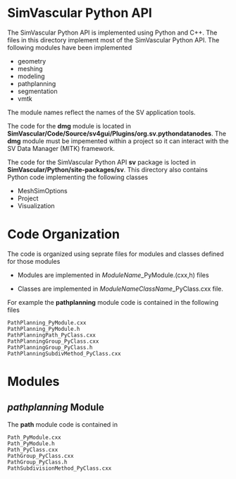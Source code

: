 
# SimVascular Python API 

The SimVascular Python API is implemented using Python and C++. The files in this directory implement most of the SimVascular Python API. The following modules have been implemented 

- geometry
- meshing
- modeling
- pathplanning
- segmentation
- vmtk

The module names reflect the names of the SV application tools.

The code for the **dmg** module is located in **SimVascular/Code/Source/sv4gui/Plugins/org.sv.pythondatanodes**. The  **dmg** module must be impemented within a project so it can interact with the SV Data Manager (MITK) framework.

The code for the SimVascular Python API **sv** package is locted in **SimVascular/Python/site-packages/sv**. This directory also contains Python code implementing the following classes

- MeshSimOptions 
- Project
- Visualization


# Code Organization

The code is organized using seprate files for modules and classes defined for those modules

  - Modules are implemented in *ModuleName*\_PyModule.(cxx,h) files
  
  - Classes are implemented in *ModuleNameClassName*\_PyClass.cxx file. 

For example the **pathplanning** module code is contained in the following files
```
PathPlanning_PyModule.cxx
PathPlanning_PyModule.h
PathPlanningPath_PyClass.cxx
PathPlanningGroup_PyClass.cxx
PathPlanningGroup_PyClass.h
PathPlanningSubdivMethod_PyClass.cxx
```


# Modules

## _pathplanning_ Module

The **path** module code is contained in
```
Path_PyModule.cxx
Path_PyModule.h
Path_PyClass.cxx
PathGroup_PyClass.cxx
PathGroup_PyClass.h
PathSubdivisionMethod_PyClass.cxx
```

